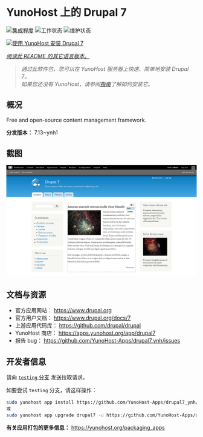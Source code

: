 <!--
注意：此 README 由 <https://github.com/YunoHost/apps/tree/master/tools/readme_generator> 自动生成
请勿手动编辑。
-->

# YunoHost 上的 Drupal 7

[![集成程度](https://apps.yunohost.org/badge/integration/drupal7)](https://ci-apps.yunohost.org/ci/apps/drupal7/)
![工作状态](https://apps.yunohost.org/badge/state/drupal7)
![维护状态](https://apps.yunohost.org/badge/maintained/drupal7)

[![使用 YunoHost 安装 Drupal 7](https://install-app.yunohost.org/install-with-yunohost.svg)](https://install-app.yunohost.org/?app=drupal7)

*[阅读此 README 的其它语言版本。](./ALL_README.md)*

> *通过此软件包，您可以在 YunoHost 服务器上快速、简单地安装 Drupal 7。*  
> *如果您还没有 YunoHost，请参阅[指南](https://yunohost.org/install)了解如何安装它。*

## 概况

Free and open-source content management framework.


**分发版本：** 7.13~ynh1

## 截图

![Drupal 7 的截图](./doc/screenshots/screenshot.png)

## 文档与资源

- 官方应用网站： <https://www.drupal.org>
- 官方用户文档： <https://www.drupal.org/docs/7>
- 上游应用代码库： <https://github.com/drupal/drupal>
- YunoHost 商店： <https://apps.yunohost.org/app/drupal7>
- 报告 bug： <https://github.com/YunoHost-Apps/drupal7_ynh/issues>

## 开发者信息

请向 [`testing` 分支](https://github.com/YunoHost-Apps/drupal7_ynh/tree/testing) 发送拉取请求。

如要尝试 `testing` 分支，请这样操作：

```bash
sudo yunohost app install https://github.com/YunoHost-Apps/drupal7_ynh/tree/testing --debug
或
sudo yunohost app upgrade drupal7 -u https://github.com/YunoHost-Apps/drupal7_ynh/tree/testing --debug
```

**有关应用打包的更多信息：** <https://yunohost.org/packaging_apps>
